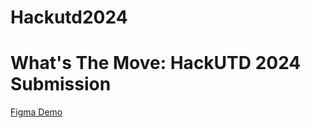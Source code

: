 # Hackutd2024

# What's The Move: HackUTD 2024 Submission

[Figma Demo](https://www.figma.com/design/zMe4fgzklZ31hd1UpH5qsT/What's-The-Move-Figma?node-id=0-1&node-type=canvas&t=mp1OTd1lu8r1LJ1l-0)

